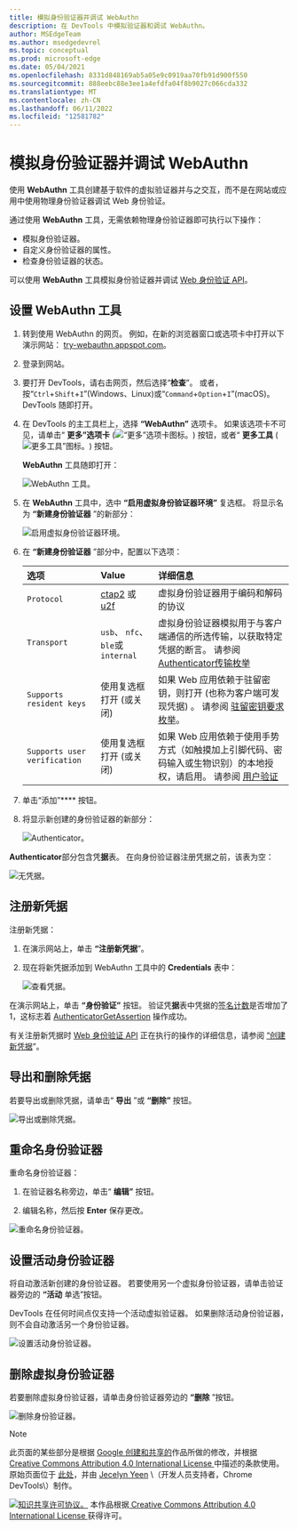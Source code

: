 ```yaml
---
title: 模拟身份验证器并调试 WebAuthn
description: 在 DevTools 中模拟验证器和调试 WebAuthn。
author: MSEdgeTeam
ms.author: msedgedevrel
ms.topic: conceptual
ms.prod: microsoft-edge
ms.date: 05/04/2021
ms.openlocfilehash: 8331d848169ab5a05e9c0919aa70fb91d900f550
ms.sourcegitcommit: 888eebc88e3ee1a4efdfa04f8b9027c066cda332
ms.translationtype: MT
ms.contentlocale: zh-CN
ms.lasthandoff: 06/11/2022
ms.locfileid: "12581782"
---
```

# <a name="emulate-authenticators-and-debug-webauthn"></a>模拟身份验证器并调试 WebAuthn

<!--todo: remove notice at bottom, or add notice here?-->

使用 **WebAuthn** 工具创建基于软件的虚拟验证器并与之交互，而不是在网站或应用中使用物理身份验证器调试 Web 身份验证。

通过使用 **WebAuthn** 工具，无需依赖物理身份验证器即可执行以下操作：

*  模拟身份验证器。
*  自定义身份验证器的属性。
*  检查身份验证器的状态。

可以使用 **WebAuthn** 工具模拟身份验证器并调试 [Web 身份验证 API](https://w3c.github.io/webauthn)。

<!-- For real-time updates on this feature in the Chromium open-source project, see Issue [#1034663](https://crbug.com/1034663). -->


<!-- ====================================================================== -->
## <a name="set-up-the-webauthn-tool"></a>设置 WebAuthn 工具

1. 转到使用 WebAuthn 的网页。  例如，在新的浏览器窗口或选项卡中打开以下演示网站： [try-webauthn.appspot.com](https://try-webauthn.appspot.com/)。

1. 登录到网站。

1. 要打开 DevTools，请右击网页，然后选择“**检查**”。  或者，按“`Ctrl`+`Shift`+`I`”(Windows、Linux)或“`Command`+`Option`+`I`”(macOS)。  DevTools 随即打开。

1. 在 DevTools 的主工具栏上，选择 **“WebAuthn”** 选项卡。 如果该选项卡不可见，请单击“ **更多”选项卡** (![“更多”选项卡图标。](../media/more-tabs-icon-light-theme.png)) 按钮，或者“ **更多工具** (![更多工具”图标。](../media/more-tools-icon-light-theme.png)) 按钮。

   **WebAuthn** 工具随即打开：

   ![WebAuthn 工具。](../media/webauthn-webauthn-tab.msft.png)

1. 在 **WebAuthn** 工具中，选中 **“启用虚拟身份验证器环境”** 复选框。  将显示名为 **“新建身份验证器** ”的新部分：

   ![启用虚拟身份验证器环境。](../media/webauthn-enable-virtual-auth.msft.png)

1. 在 **“新建身份验证器** ”部分中，配置以下选项：

    | 选项 | Value | 详细信息 |
    |:--- |:--- |:--- |
    | `Protocol` | [ctap2](https://fidoalliance.org/specs/fido-v2.0-id-20180227/fido-client-to-authenticator-protocol-v2.0-id-20180227.html) 或 [u2f](https://fidoalliance.org/specs/fido-u2f-v1.2-ps-20170411/fido-u2f-overview-v1.2-ps-20170411.html) | 虚拟身份验证器用于编码和解码的协议 |
    | `Transport` |   `usb`、 `nfc`、 `ble`或 `internal` | 虚拟身份验证器模拟用于与客户端通信的所选传输，以获取特定凭据的断言。  请参阅[Authenticator传输枚举](https://w3c.github.io/webauthn#enum-transport) |
    |  `Supports resident keys` | 使用复选框打开 (或关闭)  | 如果 Web 应用依赖于驻留密钥，则打开 (也称为客户端可发现凭据) 。  请参阅 [驻留密钥要求枚举](https://w3c.github.io/webauthn#enum-residentKeyRequirement)。 |
    | `Supports user verification` | 使用复选框打开 (或关闭)  | 如果 Web 应用依赖于使用手势方式（如触摸加上引脚代码、密码输入或生物识别）的本地授权，请启用。  请参阅 [用户验证](https://w3c.github.io/webauthn#user-verification) |

1. 单击“添加”**** 按钮。

1. 将显示新创建的身份验证器的新部分：

   ![Authenticator。](../media/webauthn-authenticator.msft.png)

**Authenticator**部分包含凭**据**表。  在向身份验证器注册凭据之前，该表为空：

![无凭据。](../media/webauthn-no-cred.msft.png)


<!-- ====================================================================== -->
## <a name="register-a-new-credential"></a>注册新凭据

注册新凭据：

1. 在演示网站上，单击 **“注册新凭据**”。

1. 现在将新凭据添加到 WebAuthn 工具中的 **Credentials** 表中：

   ![查看凭据。](../media/webauthn-view-cred.msft.png)

在演示网站上，单击 **“身份验证”** 按钮。  验证凭**据**表中凭据的[签名计数](https://w3c.github.io/webauthn/#sctn-sign-counter)是否增加了 1，这标志着 [AuthenticatorGetAssertion](https://w3c.github.io/webauthn#authenticatorgetassertion) 操作成功。

有关注册新凭据时 [Web 身份验证 API](https://w3c.github.io/webauthn) 正在执行的操作的详细信息，请参阅 [“创建新凭据](https://w3c.github.io/webauthn#sctn-createCredential)”。


<!-- ====================================================================== -->
## <a name="export-and-remove-credentials"></a>导出和删除凭据

若要导出或删除凭据，请单击“ **导出** ”或 **“删除”** 按钮。

![导出或删除凭据。](../media/webauthn-export-remove.msft.png)


<!-- ====================================================================== -->
## <a name="rename-an-authenticator"></a>重命名身份验证器

重命名身份验证器：

1. 在验证器名称旁边，单击“ **编辑”** 按钮。

1. 编辑名称，然后按 **Enter** 保存更改。

![重命名身份验证器。](../media/webauthn-rename.msft.png)


<!-- ====================================================================== -->
## <a name="set-the-active-authenticator"></a>设置活动身份验证器

将自动激活新创建的身份验证器。  若要使用另一个虚拟身份验证器，请单击验证器旁边的 **“活动** 单选”按钮。

DevTools 在任何时间点仅支持一个活动虚拟验证器。  如果删除活动身份验证器，则不会自动激活另一个身份验证器。

![设置活动身份验证器。](../media/webauthn-set-active.msft.png)


<!-- ====================================================================== -->
## <a name="remove-a-virtual-authenticator"></a>删除虚拟身份验证器

若要删除虚拟身份验证器，请单击身份验证器旁边的 **“删除** ”按钮。

![删除身份验证器。](../media/webauthn-remove-authenticator.msft.png)


<!--todo: remove this notice, or add notice at top?-->

<!-- ====================================================================== -->
> [!NOTE]
> 此页面的某些部分是根据 [Google 创建和共享的](https://developers.google.com/terms/site-policies)作品所做的修改，并根据[ Creative Commons Attribution 4.0 International License ](https://creativecommons.org/licenses/by/4.0)中描述的条款使用。
> 原始页面位于 [此处](https://developers.google.com/web/tools/chrome-devtools/webauthn/index)，并由 [Jecelyn Yeen](https://developers.google.com/web/resources/contributors#jecelyn-yeen)  \（开发人员支持者，Chrome DevTools\）制作。

[![知识共享许可协议。](https://i.creativecommons.org/l/by/4.0/88x31.png)](https://creativecommons.org/licenses/by/4.0)
本作品根据[ Creative Commons Attribution 4.0 International License ](https://creativecommons.org/licenses/by/4.0)获得许可。
